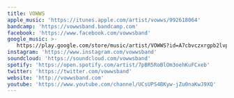 ```yaml
---
title: VOWWS
apple_music: 'https://itunes.apple.com/artist/vowws/992618064'
bandcamp: 'https://vowwsband.bandcamp.com'
facebook: 'https://www.facebook.com/vowwsband'
google_music: >-
   https://play.google.com/store/music/artist/VOWWS?id=A7cbvczxrgpb2lvpke6qdufshze
instagram: 'https://www.instagram.com/vowwsband'
soundcloud: 'https://soundcloud.com/vowwsband'
spotify: 'https://open.spotify.com/artist/7pBR5RoBlOm3oehKuFCxeb'
twitter: 'https://twitter.com/vowwsband'
website: 'http://vowwsband.com'
youtube: 'https://www.youtube.com/channel/UCsUPS4BKyw-jZu0naKwJ9XQ'
---
```

